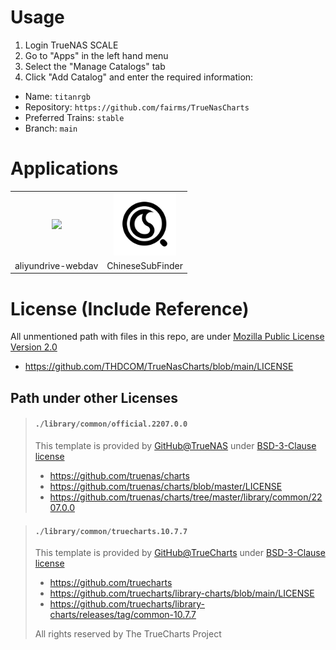 # Usage

1. Login TrueNAS SCALE
2. Go to "Apps" in the left hand menu
3. Select the "Manage Catalogs" tab
4. Click "Add Catalog" and enter the required information:
- Name: `titanrgb`
- Repository: `https://github.com/fairms/TrueNasCharts`
- Preferred Trains: `stable`
- Branch: `main`

# Applications

<table>
<tr>
<td align=middle><img width=100px src="https://github.com/fairms/TrueNasCharts/raw/main/stable/aliyundrive-webdav/icon_512.jpg" /></td>
<td align=middle><img width=100px src="https://github.com/fairms/TrueNasCharts/raw/main/stable/chinesesubfinder/icon_512.png" /></td>
</tr>
<tr>
<td>aliyundrive-webdav</td>
<td>ChineseSubFinder</td>
</tr>

</table>

# License (Include Reference)

All unmentioned path with files in this repo, are under [Mozilla Public License Version 2.0](https://github.com/THDCOM/TrueNasCharts/blob/main/LICENSE)

- https://github.com/THDCOM/TrueNasCharts/blob/main/LICENSE

## Path under other Licenses

> #### `./library/common/official.2207.0.0`
>
> This template is provided by [GitHub@TrueNAS](https://github.com/truenas) under [BSD-3-Clause license](https://github.com/truenas/charts/blob/master/LICENSE)
>
> - https://github.com/truenas/charts
> - https://github.com/truenas/charts/blob/master/LICENSE
> - https://github.com/truenas/charts/tree/master/library/common/2207.0.0
>

> #### `./library/common/truecharts.10.7.7`
>
> This template is provided by [GitHub@TrueCharts](https://github.com/truecharts) under [BSD-3-Clause license](https://github.com/truecharts/library-charts/blob/main/LICENSE)
>
> - https://github.com/truecharts
> - https://github.com/truecharts/library-charts/blob/main/LICENSE
> - https://github.com/truecharts/library-charts/releases/tag/common-10.7.7
>
> All rights reserved by The TrueCharts Project
